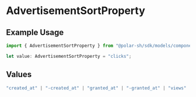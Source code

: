 # AdvertisementSortProperty

## Example Usage

```typescript
import { AdvertisementSortProperty } from "@polar-sh/sdk/models/components";

let value: AdvertisementSortProperty = "clicks";
```

## Values

```typescript
"created_at" | "-created_at" | "granted_at" | "-granted_at" | "views" | "-views" | "clicks" | "-clicks"
```